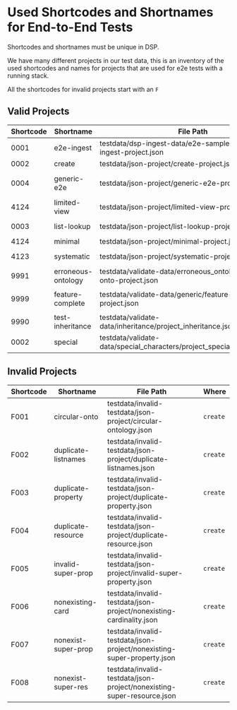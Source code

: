 # Used Shortcodes and Shortnames for End-to-End Tests

Shortcodes and shortnames must be unique in DSP.

We have many different projects in our test data,
this is an inventory of the used shortcodes and names for projects that are used for e2e tests with a running stack.

All the shortcodes for invalid projects start with an `F`

## Valid Projects

| Shortcode | Shortname          | File Path                                                                 | Where                         |
|-----------|--------------------|---------------------------------------------------------------------------|-------------------------------|
| 0001      | e2e-ingest         | testdata/dsp-ingest-data/e2e-sample-project/e2e-ingest-project.json       | `ingest-xmlupload`            |
| 0002      | create             | testdata/json-project/create-project.json                                 | `create`                      |
| 0004      | generic-e2e        | testdata/json-project/generic-e2e-project.json                            | `create`, `get`, `xmlupload`  |
| 4124      | limited-view       | testdata/json-project/limited-view-project.json                           | NEVER!                        |
| 0003      | list-lookup        | testdata/json-project/list-lookup-project.json                            | `xmllib` integration          |
| 4124      | minimal            | testdata/json-project/minimal-project.json                                | `create`                      |
| 4123      | systematic         | testdata/json-project/systematic-project.json                             | `create`, `xmlupload`         |
| 9991      | erroneous-ontology | testdata/validate-data/erroneous_ontology/erroneous-onto-project.json     | `validate-data `              |
| 9999      | feature-complete   | testdata/validate-data/generic/feature-complete-project.json              | `validate-data `, `xmlupload` |
| 9990      | test-inheritance   | testdata/validate-data/inheritance/project_inheritance.json               | `validate-data `              |
| 0002      | special            | testdata/validate-data/special_characters/project_special_characters.json | `validate-data `              |

## Invalid Projects

| Shortcode | Shortname           | File Path                                                              | Where    |
|-----------|---------------------|------------------------------------------------------------------------|----------|
| F001      | circular-onto       | testdata/invalid-testdata/json-project/circular-ontology.json          | `create` |
| F002      | duplicate-listnames | testdata/invalid-testdata/json-project/duplicate-listnames.json        | `create` |
| F003      | duplicate-property  | testdata/invalid-testdata/json-project/duplicate-property.json         | `create` |
| F004      | duplicate-resource  | testdata/invalid-testdata/json-project/duplicate-resource.json         | `create` |
| F005      | invalid-super-prop  | testdata/invalid-testdata/json-project/invalid-super-property.json     | `create` |
| F006      | nonexisting-card    | testdata/invalid-testdata/json-project/nonexisting-cardinality.json    | `create` |
| F007      | nonexist-super-prop | testdata/invalid-testdata/json-project/nonexisting-super-property.json | `create` |
| F008      | nonexist-super-res  | testdata/invalid-testdata/json-project/nonexisting-super-resource.json | `create` |

